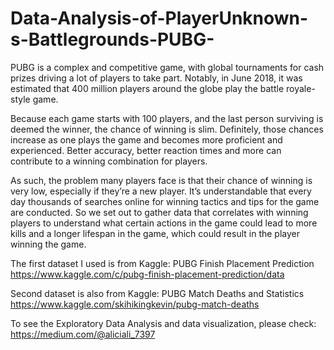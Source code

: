 # Data-Analysis-of-PlayerUnknown-s-Battlegrounds-PUBG-
PUBG is a complex and competitive game, with global tournaments for cash prizes driving a lot of players to take part. Notably, in June 2018, it was estimated that 400 million players around the globe play the battle royale-style game.

Because each game starts with 100 players, and the last person surviving is deemed the winner, the chance of winning is slim. Definitely, those chances increase as one plays the game and becomes more proficient and experienced. Better accuracy, better reaction times and more can contribute to a winning combination for players.

As such, the problem many players face is that their chance of winning is very low, especially if they’re a new player. It’s understandable that every day thousands of searches online for winning tactics and tips for the game are conducted. So we set out to gather data that correlates with winning players to understand what certain actions in the game could lead to more kills and a longer lifespan in the game, which could result in the player winning the game.

The first dataset I used is from Kaggle: PUBG Finish Placement Prediction
https://www.kaggle.com/c/pubg-finish-placement-prediction/data

Second dataset is also from Kaggle: PUBG Match Deaths and Statistics
https://www.kaggle.com/skihikingkevin/pubg-match-deaths

To see the Exploratory Data Analysis and data visualization, please check:
https://medium.com/@aliciali_7397
